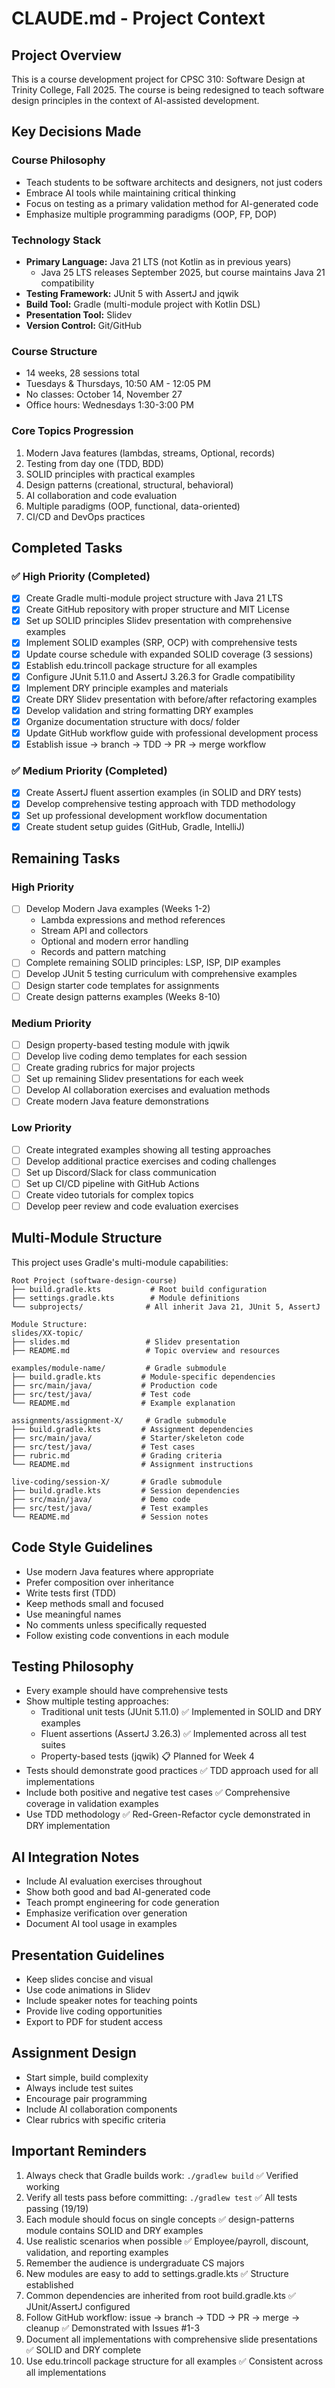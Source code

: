 # CLAUDE.md - Project Context

## Project Overview

This is a course development project for CPSC 310: Software Design at Trinity College, Fall 2025. The course is being redesigned to teach software design principles in the context of AI-assisted development.

## Key Decisions Made

### Course Philosophy
- Teach students to be software architects and designers, not just coders
- Embrace AI tools while maintaining critical thinking
- Focus on testing as a primary validation method for AI-generated code
- Emphasize multiple programming paradigms (OOP, FP, DOP)

### Technology Stack
- **Primary Language:** Java 21 LTS (not Kotlin as in previous years)
  - Java 25 LTS releases September 2025, but course maintains Java 21 compatibility
- **Testing Framework:** JUnit 5 with AssertJ and jqwik
- **Build Tool:** Gradle (multi-module project with Kotlin DSL)
- **Presentation Tool:** Slidev
- **Version Control:** Git/GitHub

### Course Structure
- 14 weeks, 28 sessions total
- Tuesdays & Thursdays, 10:50 AM - 12:05 PM
- No classes: October 14, November 27
- Office hours: Wednesdays 1:30-3:00 PM

### Core Topics Progression
1. Modern Java features (lambdas, streams, Optional, records)
2. Testing from day one (TDD, BDD)
3. SOLID principles with practical examples
4. Design patterns (creational, structural, behavioral)
5. AI collaboration and code evaluation
6. Multiple paradigms (OOP, functional, data-oriented)
7. CI/CD and DevOps practices

## Completed Tasks

### ✅ High Priority (Completed)
- [x] Create Gradle multi-module project structure with Java 21 LTS
- [x] Create GitHub repository with proper structure and MIT License
- [x] Set up SOLID principles Slidev presentation with comprehensive examples
- [x] Implement SOLID examples (SRP, OCP) with comprehensive tests
- [x] Update course schedule with expanded SOLID coverage (3 sessions)
- [x] Establish edu.trincoll package structure for all examples
- [x] Configure JUnit 5.11.0 and AssertJ 3.26.3 for Gradle compatibility
- [x] Implement DRY principle examples and materials
- [x] Create DRY Slidev presentation with before/after refactoring examples
- [x] Develop validation and string formatting DRY examples
- [x] Organize documentation structure with docs/ folder
- [x] Update GitHub workflow guide with professional development process
- [x] Establish issue → branch → TDD → PR → merge workflow

### ✅ Medium Priority (Completed)
- [x] Create AssertJ fluent assertion examples (in SOLID and DRY tests)
- [x] Develop comprehensive testing approach with TDD methodology
- [x] Set up professional development workflow documentation
- [x] Create student setup guides (GitHub, Gradle, IntelliJ)

## Remaining Tasks

### High Priority
- [ ] Develop Modern Java examples (Weeks 1-2)
  - Lambda expressions and method references
  - Stream API and collectors
  - Optional and modern error handling
  - Records and pattern matching
- [ ] Complete remaining SOLID principles: LSP, ISP, DIP examples
- [ ] Develop JUnit 5 testing curriculum with comprehensive examples
- [ ] Design starter code templates for assignments
- [ ] Create design patterns examples (Weeks 8-10)

### Medium Priority
- [ ] Design property-based testing module with jqwik
- [ ] Develop live coding demo templates for each session
- [ ] Create grading rubrics for major projects
- [ ] Set up remaining Slidev presentations for each week
- [ ] Develop AI collaboration exercises and evaluation methods
- [ ] Create modern Java feature demonstrations

### Low Priority
- [ ] Create integrated examples showing all testing approaches
- [ ] Develop additional practice exercises and coding challenges
- [ ] Set up Discord/Slack for class communication
- [ ] Set up CI/CD pipeline with GitHub Actions
- [ ] Create video tutorials for complex topics
- [ ] Develop peer review and code evaluation exercises

## Multi-Module Structure

This project uses Gradle's multi-module capabilities:

```
Root Project (software-design-course)
├── build.gradle.kts           # Root build configuration
├── settings.gradle.kts        # Module definitions
└── subprojects/              # All inherit Java 21, JUnit 5, AssertJ

Module Structure:
slides/XX-topic/
├── slides.md                 # Slidev presentation
├── README.md                 # Topic overview and resources

examples/module-name/         # Gradle submodule
├── build.gradle.kts         # Module-specific dependencies
├── src/main/java/           # Production code
├── src/test/java/           # Test code
└── README.md                # Example explanation

assignments/assignment-X/     # Gradle submodule
├── build.gradle.kts         # Assignment dependencies
├── src/main/java/           # Starter/skeleton code
├── src/test/java/           # Test cases
├── rubric.md                # Grading criteria
└── README.md                # Assignment instructions

live-coding/session-X/       # Gradle submodule
├── build.gradle.kts         # Session dependencies
├── src/main/java/           # Demo code
├── src/test/java/           # Test examples
└── README.md                # Session notes
```

## Code Style Guidelines

- Use modern Java features where appropriate
- Prefer composition over inheritance
- Write tests first (TDD)
- Keep methods small and focused
- Use meaningful names
- No comments unless specifically requested
- Follow existing code conventions in each module

## Testing Philosophy

- Every example should have comprehensive tests
- Show multiple testing approaches:
  - Traditional unit tests (JUnit 5.11.0) ✅ Implemented in SOLID and DRY examples
  - Fluent assertions (AssertJ 3.26.3) ✅ Implemented across all test suites
  - Property-based tests (jqwik) 📋 Planned for Week 4
- Tests should demonstrate good practices ✅ TDD approach used for all implementations
- Include both positive and negative test cases ✅ Comprehensive coverage in validation examples
- Use TDD methodology ✅ Red-Green-Refactor cycle demonstrated in DRY implementation

## AI Integration Notes

- Include AI evaluation exercises throughout
- Show both good and bad AI-generated code
- Teach prompt engineering for code generation
- Emphasize verification over generation
- Document AI tool usage in examples

## Presentation Guidelines

- Keep slides concise and visual
- Use code animations in Slidev
- Include speaker notes for teaching points
- Provide live coding opportunities
- Export to PDF for student access

## Assignment Design

- Start simple, build complexity
- Always include test suites
- Encourage pair programming
- Include AI collaboration components
- Clear rubrics with specific criteria

## Important Reminders

1. Always check that Gradle builds work: `./gradlew build` ✅ Verified working
2. Verify all tests pass before committing: `./gradlew test` ✅ All tests passing (19/19)
3. Each module should focus on single concepts ✅ design-patterns module contains SOLID and DRY examples
4. Use realistic scenarios when possible ✅ Employee/payroll, discount, validation, and reporting examples
5. Remember the audience is undergraduate CS majors
6. New modules are easy to add to settings.gradle.kts ✅ Structure established
7. Common dependencies are inherited from root build.gradle.kts ✅ JUnit/AssertJ configured
8. Follow GitHub workflow: issue → branch → TDD → PR → merge → cleanup ✅ Demonstrated with Issues #1-3
9. Document all implementations with comprehensive slide presentations ✅ SOLID and DRY complete
10. Use edu.trincoll package structure for all examples ✅ Consistent across all implementations